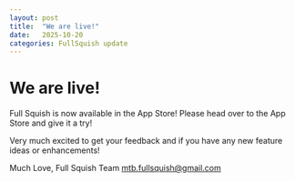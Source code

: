 ```yaml
---
layout: post
title:  "We are live!"
date:   2025-10-20
categories: FullSquish update
---
```


# We are live!

Full Squish is now available in the App Store! Please head over to the App Store and give it a try! 

Very much excited to get your feedback and if you have any new feature ideas or enhancements!

Much Love,
Full Squish Team
mtb.fullsquish@gmail.com
